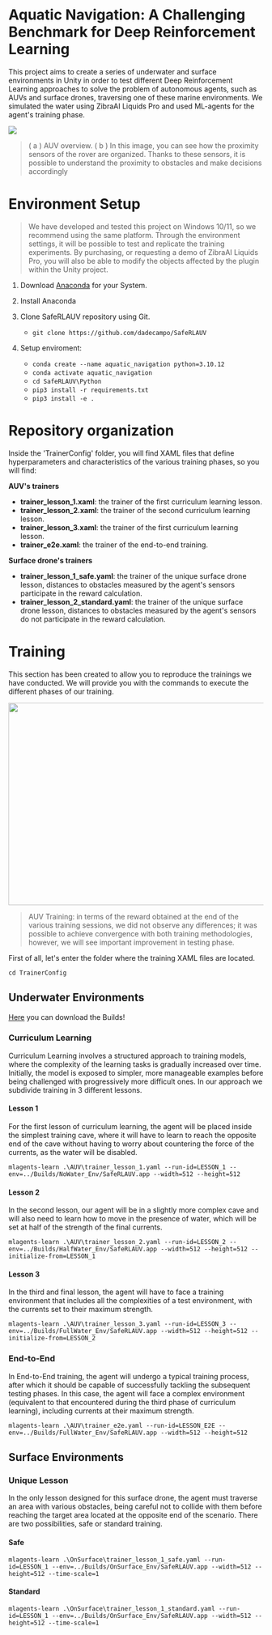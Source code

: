 # Aquatic Navigation: A Challenging Benchmark for Deep Reinforcement Learning

This project aims to create a series of underwater and surface environments in Unity in order to test different Deep Reinforcement Learning approaches to solve the problem of autonomous agents, such as AUVs and surface drones, traversing one of these marine environments. We simulated the water using ZibraAI Liquids Pro and used ML-agents for the agent's training phase.

![](https://i.imgur.com/oY8Z1El.jpg)
>( a ) AUV overview. ( b ) In this image, you can see how the proximity sensors of the rover are organized. Thanks to these sensors, it is possible to understand the proximity to obstacles and make decisions accordingly 

# Environment Setup
> We have developed and tested this project on Windows 10/11, so we recommend using the same platform. Through the environment settings, it will be possible to test and replicate the training experiments. By purchasing, or requesting a demo of ZibraAI Liquids Pro, you will also be able to modify the objects affected by the plugin within the Unity project.

1. Download  [Anaconda](https://www.anaconda.com/)  for your System.

2. Install Anaconda

3. Clone SafeRLAUV repository using Git.

   - `git clone https://github.com/dadecampo/SafeRLAUV`

4. Setup enviroment:
   - `conda create --name aquatic_navigation python=3.10.12`
   - `conda activate aquatic_navigation`
   - `cd SafeRLAUV\Python`
   - `pip3 install -r requirements.txt`
   - `pip3 install -e .`

# Repository organization
Inside the 'TrainerConfig' folder, you will find XAML files that define hyperparameters and characteristics of the various training phases, so you will find:

**AUV's trainers**
 - **trainer_lesson_1.xaml**: the trainer of the first curriculum learning lesson.
 - **trainer_lesson_2.xaml**: the trainer of the second curriculum learning lesson.
 - **trainer_lesson_3.xaml**: the trainer of the first curriculum learning lesson.
 - **trainer_e2e.xaml**: the trainer of the end-to-end training.
   
**Surface drone's trainers**
 - **trainer_lesson_1_safe.yaml**: the trainer of the unique surface drone lesson, distances to obstacles measured by the agent's sensors participate in the reward calculation.
 - **trainer_lesson_2_standard.yaml**: the trainer of the unique surface drone lesson, distances to obstacles measured by the agent's sensors do not participate in the reward calculation.
   
# Training

This section has been created to allow you to reproduce the trainings we have conducted. We will provide you with the commands to execute the different phases of our training.

<img src="https://i.imgur.com/Xq0oO3o.jpg" width="678" height="400" align="center">

>AUV Training: in terms of the reward obtained at the end of the various training sessions, we did not observe any differences; it was possible to achieve convergence with both training methodologies, however, we will see important improvement in testing phase.

First of all, let's enter the folder where the training XAML files are located.

	cd TrainerConfig
## Underwater Environments
[Here](https://mega.nz/folder/tdlgmaja#osEW6iAcow4gaFUkFyLjeA) you can download the Builds!

### Curriculum Learning
Curriculum Learning involves a structured approach to training models, where the complexity of the learning tasks is gradually increased over time. Initially, the model is exposed to simpler, more manageable examples before being challenged with progressively more difficult ones.
In our approach we subdivide training in 3 different lessons.

#### Lesson 1
For the first lesson of curriculum learning, the agent will be placed inside the simplest training cave, where it will have to learn to reach the opposite end of the cave without having to worry about countering the force of the currents, as the water will be disabled.

    mlagents-learn .\AUV\trainer_lesson_1.yaml --run-id=LESSON_1 --env=../Builds/NoWater_Env/SafeRLAUV.app --width=512 --height=512

#### Lesson 2
In the second lesson, our agent will be in a slightly more complex cave and will also need to learn how to move in the presence of water, which will be set at half of the strength of the final currents.

	mlagents-learn .\AUV\trainer_lesson_2.yaml --run-id=LESSON_2 --env=../Builds/HalfWater_Env/SafeRLAUV.app --width=512 --height=512 --initialize-from=LESSON_1

#### Lesson 3
In the third and final lesson, the agent will have to face a training environment that includes all the complexities of a test environment, with the currents set to their maximum strength.

	mlagents-learn .\AUV\trainer_lesson_3.yaml --run-id=LESSON_3 --env=../Builds/FullWater_Env/SafeRLAUV.app --width=512 --height=512 --initialize-from=LESSON_2

### End-to-End
In End-to-End training, the agent will undergo a typical training process, after which it should be capable of successfully tackling the subsequent testing phases. In this case, the agent will face a complex environment (equivalent to that encountered during the third phase of curriculum learning), including currents at their maximum strength.

	mlagents-learn .\AUV\trainer_e2e.yaml --run-id=LESSON_E2E --env=../Builds/FullWater_Env/SafeRLAUV.app --width=512 --height=512

## Surface Environments
### Unique Lesson
In the only lesson designed for this surface drone, the agent must traverse an area with various obstacles, being careful not to collide with them before reaching the target area located at the opposite end of the scenario.
There are two possibilities, safe or standard training.

#### Safe

    mlagents-learn .\OnSurface\trainer_lesson_1_safe.yaml --run-id=LESSON_1 --env=../Builds/OnSurface_Env/SafeRLAUV.app --width=512 --height=512 --time-scale=1

#### Standard
    
    mlagents-learn .\OnSurface\trainer_lesson_1_standard.yaml --run-id=LESSON_1 --env=../Builds/OnSurface_Env/SafeRLAUV.app --width=512 --height=512 --time-scale=1


